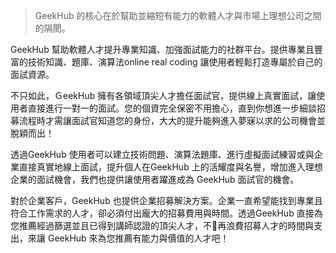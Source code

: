 > GeekHub 的核心在於幫助並縮短有能力的軟體人才與市場上理想公司之間的隔閡。 

GeekHub 幫助軟體人才提升專業知識、加強面試能力的社群平台。提供專業且豐富的技術知識、題庫、演算法online real coding 讓使用者輕鬆打造專屬於自己的面試資源。

不只如此，ＧeekHub 擁有各領域頂尖人才擔任面試官，提供線上真實面試，讓使用者直接進行一對一的面試。您的個資完全保密不用擔心，直到你想進一步細談招募流程時才需讓面試官知道您的身份，大大的提升能夠進入夢寐以求的公司機會並脫穎而出！


透過GeekHub 使用者可以建立技術問題、演算法題庫、進行虛擬面試練習或與企業直接真實地線上面試，提升個人在GeekHub 上的活耀度與名譽，增加進入理想企業的面試機會，我們也提供讓使用者躍進成為 GeekHub 面試官的機會。


對於企業客戶，GeekHub 也提供企業招募解決方案。企業一直希望能找到專業且符合工作需求的人才，卻必須付出龐大的招募費用與時間。透過GeekHub 直接為您推薦經過篩選並且已得到講師認證的頂尖人才，不再浪費招募人才的時間與支出，來讓 GeekHub 來為您推薦有能力與價值的人才吧！

